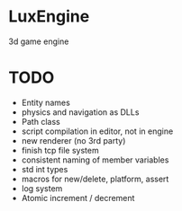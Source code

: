 LuxEngine
=========

3d game engine

TODO
=========
* Entity names
* physics and navigation as DLLs
* Path class
* script compilation in editor, not in engine
* new renderer (no 3rd party)
* finish tcp file system
* consistent naming of member variables
* std int types
* macros for new/delete, platform, assert
* log system
* Atomic increment / decrement
